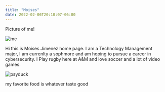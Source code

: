 ```yaml
---
title: "Moises"
date: 2022-02-06T20:10:07-06:00
---
```

Picture of me!

![me](https://scontent.fftw1-1.fna.fbcdn.net/v/t39.30808-6/s1080x2048/273321455_5263321137025076_4470580754749737611_n.jpg?_nc_cat=106&ccb=1-5&_nc_sid=730e14&_nc_ohc=LieSfVEF670AX8y0ICi&tn=K034pIrDOyh0icUa&_nc_ht=scontent.fftw1-1.fna&oh=00_AT-6aPYJsmDSoLcYI4mDkbj-KbPsx5vn-NgrWwJvQfL3tg&oe=6204D0E1)


 Hi this is Moises Jimenez home page. I am a Technology Management major, I am currenlty a sophmore and am hoping to pursue a career in cybersecurity. I Play rugby here at A&M and love soccer and a lot of video games. 

![psyduck](https://www.nicepng.com/png/detail/230-2306200_psyduck-from-the-official-artwork-set-for-psyduck.png)

my favorite food is whatever taste good